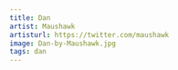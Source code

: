 ```yaml
---
title: Dan
artist: Maushawk
artisturl: https://twitter.com/maushawk
image: Dan-by-Maushawk.jpg
tags: dan
---
```

